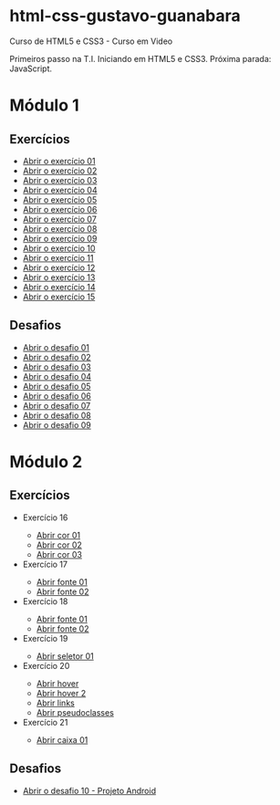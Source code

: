 # html-css-gustavo-guanabara
Curso de HTML5 e CSS3 - Curso em Video

Primeiros passo na T.I. Iniciando em HTML5 e CSS3. Próxima parada: JavaScript.

<h1>Módulo 1</h1>
<h2>Exercícios</h2>
<ul>
    <li><a href="https://luistomasini.github.io/html-css-gustavo-guanabara/modulo01/exercicios/ex001/index.html">Abrir o exercício 01</a></li>
    <li><a href="https://luistomasini.github.io/html-css-gustavo-guanabara/modulo01/exercicios/ex002/index.html">Abrir o exercício 02</a></li>
    <li><a href="https://luistomasini.github.io/html-css-gustavo-guanabara/modulo01/exercicios/ex003/index.html">Abrir o exercício 03</a></li>
    <li><a href="https://luistomasini.github.io/html-css-gustavo-guanabara/modulo01/exercicios/ex004/index.html">Abrir o exercício 04</a></li>
    <li><a href="https://luistomasini.github.io/html-css-gustavo-guanabara/modulo01/exercicios/ex006/index.html">Abrir o exercício 05</a></li>
    <li><a href="https://luistomasini.github.io/html-css-gustavo-guanabara/modulo01/exercicios/ex007/index.html">Abrir o exercício 06</a></li>
    <li><a href="https://luistomasini.github.io/html-css-gustavo-guanabara/modulo01/exercicios/ex008/index.html">Abrir o exercício 07</a></li>
    <li><a href="https://luistomasini.github.io/html-css-gustavo-guanabara/modulo01/exercicios/ex008b/index.html">Abrir o exercício 08</a></li>
    <li><a href="https://luistomasini.github.io/html-css-gustavo-guanabara/modulo01/exercicios/ex009/index.html">Abrir o exercício 09</a></li>
    <li><a href="https://luistomasini.github.io/html-css-gustavo-guanabara/modulo01/exercicios/ex010/index.html">Abrir o exercício 10</a></li>
    <li><a href="https://luistomasini.github.io/html-css-gustavo-guanabara/modulo01/exercicios/ex011/index.html">Abrir o exercício 11</a></li>
    <li><a href="https://luistomasini.github.io/html-css-gustavo-guanabara/modulo01/exercicios/ex012/index.html">Abrir o exercício 12</a></li>
    <li><a href="https://luistomasini.github.io/html-css-gustavo-guanabara/modulo01/exercicios/ex013/index.html">Abrir o exercício 13</a></li>
    <li><a href="https://luistomasini.github.io/html-css-gustavo-guanabara/modulo01/exercicios/ex014/index.html">Abrir o exercício 14</a></li>
    <li><a href="https://luistomasini.github.io/html-css-gustavo-guanabara/modulo01/exercicios/ex015/index.html">Abrir o exercício 15</a></li>
</ul>
<h2>Desafios</h2>
<ul>
   <li><a href="https://luistomasini.github.io/html-css-gustavo-guanabara/modulo01/desafios/desafio001/index.html">Abrir o desafio 01</a></li>
   <li><a href="https://luistomasini.github.io/html-css-gustavo-guanabara/modulo01/desafios/desafio002/index.html">Abrir o desafio 02</a></li>
   <li><a href="https://luistomasini.github.io/html-css-gustavo-guanabara/modulo01/desafios/desafio003/index.html">Abrir o desafio 03</a></li>
   <li><a href="https://luistomasini.github.io/html-css-gustavo-guanabara/modulo01/desafios/desafio004/index.html">Abrir o desafio 04</a></li>
   <li><a href="https://luistomasini.github.io/html-css-gustavo-guanabara/modulo01/desafios/desafio005/index.html">Abrir o desafio 05</a></li>
   <li><a href="https://luistomasini.github.io/html-css-gustavo-guanabara/modulo01/desafios/desafio006/index.html">Abrir o desafio 06</a></li>
   <li><a href="https://luistomasini.github.io/html-css-gustavo-guanabara/modulo01/desafios/desafio007/index.html">Abrir o desafio 07</a></li>
   <li><a href="https://luistomasini.github.io/html-css-gustavo-guanabara/modulo01/desafios/desafio008/index.html">Abrir o desafio 08</a></li>
   <li><a href="https://luistomasini.github.io/html-css-gustavo-guanabara/modulo01/desafios/desafio009/index.html">Abrir o desafio 09</a></li>
</ul>

<h1>Módulo 2</h1>
<h2>Exercícios</h2>
<ul>
    <li>Exercício 16</li>
        <ul>
            <li><a href="https://luistomasini.github.io/html-css-gustavo-guanabara/modulo02/exercicios/ex016/cor01.html">Abrir cor 01</a></li>
            <li><a href="https://luistomasini.github.io/html-css-gustavo-guanabara/modulo02/exercicios/ex016/cor02.html">Abrir cor 02</a></li>
            <li><a href="https://luistomasini.github.io/html-css-gustavo-guanabara/modulo02/exercicios/ex016/cor03.html">Abrir cor 03</a></li>
        </ul>
        <li>Exercício 17</li>
        <ul>
            <li><a href="https://luistomasini.github.io/html-css-gustavo-guanabara/modulo02/exercicios/ex017/fonte01.html">Abrir fonte 01</a></li>
            <li><a href="https://luistomasini.github.io/html-css-gustavo-guanabara/modulo02/exercicios/ex017/fonte02.html">Abrir fonte 02</a></li>
        </ul>
        <li>Exercício 18</li>
        <ul>
            <li><a href="https://luistomasini.github.io/html-css-gustavo-guanabara/modulo02/exercicios/ex018/fonte01.html">Abrir fonte 01</a></li>
            <li><a href="https://luistomasini.github.io/html-css-gustavo-guanabara/modulo02/exercicios/ex018/fonte02.html">Abrir fonte 02</a></li>
        </ul>
        <li>Exercício 19</li>
        <ul>
            <li><a href="https://luistomasini.github.io/html-css-gustavo-guanabara/modulo02/exercicios/ex019/seletor01.html">Abrir seletor 01</a></li>
        </ul>
          <li>Exercício 20</li>
        <ul>
            <li><a href="https://luistomasini.github.io/html-css-gustavo-guanabara/modulo02/exercicios/ex020/hover.html">Abrir hover</a></li>
            <li><a href="https://luistomasini.github.io/html-css-gustavo-guanabara/modulo02/exercicios/ex020/hover2.html">Abrir hover 2</a></li>
            <li><a href="https://luistomasini.github.io/html-css-gustavo-guanabara/modulo02/exercicios/ex020/links.html">Abrir links</a></li>
            <li><a href="https://luistomasini.github.io/html-css-gustavo-guanabara/modulo02/exercicios/ex020/pseudoclasses.html">Abrir pseudoclasses</a></li>
        </ul>
         <li>Exercício 21</li>
        <ul>
            <li><a href="https://luistomasini.github.io/html-css-gustavo-guanabara/modulo02/exercicios/ex021/caixa01.html">Abrir caixa 01</a></li>
        </ul>
</ul>

<h2>Desafios</h2>
    <ul>
      <li><a href="https://luistomasini.github.io/html-css-gustavo-guanabara/modulo02/desafios/d010/android.html">Abrir o desafio 10 - Projeto Android</a></li>  
    </ul>
